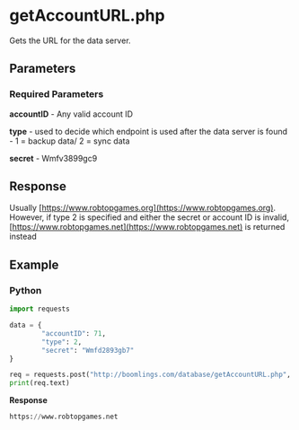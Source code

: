 # getAccountURL.php

Gets the URL for the data server.

## Parameters

### Required Parameters

**accountID** - Any valid account ID

**type** - used to decide which endpoint is used after the data server is found - 1 = backup data/ 2 = sync data

**secret** - Wmfv3899gc9

## Response

Usually [https://www.robtopgames.org](https://www.robtopgames.org). However, if type 2 is specified and either the secret or account ID is invalid, [https://www.robtopgames.net](https://www.robtopgames.net) is returned instead

## Example

<!-- tabs:start -->

### **Python**

```py
import requests

data = {
        "accountID": 71,
        "type": 2,
        "secret": "Wmfd2893gb7"
}

req = requests.post("http://boomlings.com/database/getAccountURL.php", data=data)
print(req.text)
```

**Response**
```py
https://www.robtopgames.net
```

<!-- tabs:end -->
